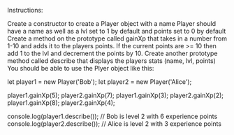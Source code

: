 Instructions:

Create a constructor to create a Player object with a name
Player should have a name as well as a lvl set to 1 by default and points set to 0 by default
Create a method on the prototype called gainXp that takes in a number from 1-10 and adds it to the players points. If the current points are >= 10 then add 1 to the lvl and decrement the points by 10.
Create another prototype method called describe that displays the players stats (name, lvl, points)
You should be able to use the Plyer object like this:

let player1 = new Player('Bob');
let player2 = new Player('Alice');

player1.gainXp(5);
player2.gainXp(7);
player1.gainXp(3);
player2.gainXp(2);
player1.gainXp(8);
player2.gainXp(4);

console.log(player1.describe()); // Bob is level 2 with 6 experience points
console.log(player2.describe()); // Alice is level 2 with 3 experience points
